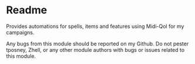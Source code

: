 # Readme

Provides automations for spells, items and features using Midi-Qol for my campaigns.

Any bugs from this module should be reported on my Github. Do not pester tposney, Zhell, or any other module authors with bugs or issues related to this module.